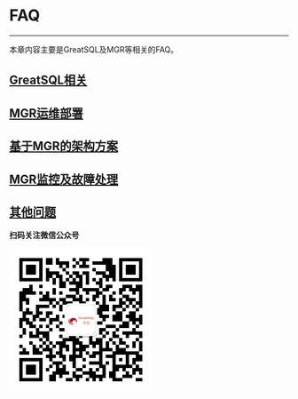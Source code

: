 # FAQ
---

本章内容主要是GreatSQL及MGR等相关的FAQ。
## [GreatSQL相关](./1-faq-greatsql.md)
## [MGR运维部署](./2-faq-mgr-oper.md)
## [基于MGR的架构方案](./3-faq-mgr-arch.md)
## [MGR监控及故障处理](./4-faq-mgr-monitor.md)
## [其他问题](./5-faq-others.md)



**扫码关注微信公众号**

![greatsql-wx](../greatsql-wx.jpg)
